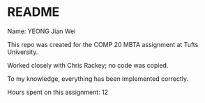 README
======

Name: YEONG Jian Wei

This repo was created for the COMP 20 MBTA assignment at Tufts University.

Worked closely with Chris Rackey; no code was copied.

To my knowledge, everything has been implemented correctly.


Hours spent on this assignment: 12
